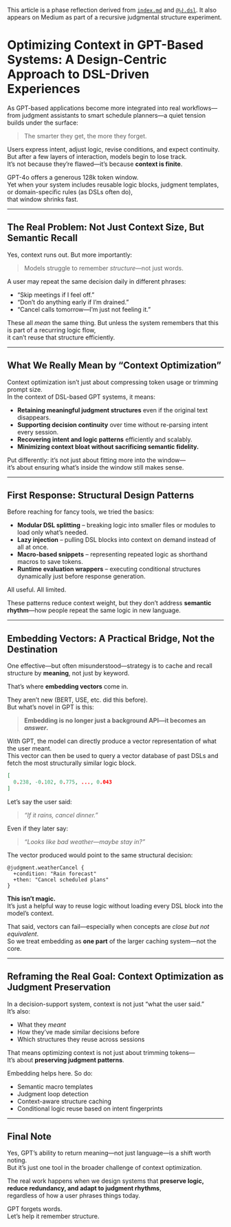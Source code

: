 <!-- Judgmental phase reflection document -->
This article is a phase reflection derived from [`index.md`](../index.md) and [`@나.dsl`](../dsl/나.dsl).
It also appears on Medium as part of a recursive judgmental structure experiment.



# Optimizing Context in GPT-Based Systems: A Design-Centric Approach to DSL-Driven Experiences

As GPT-based applications become more integrated into real workflows—from judgment assistants to smart schedule planners—a quiet tension builds under the surface:

> The smarter they get, the more they forget.

Users express intent, adjust logic, revise conditions, and expect continuity.  
But after a few layers of interaction, models begin to lose track.  
It’s not because they’re flawed—it’s because **context is finite**.

GPT-4o offers a generous 128k token window.  
Yet when your system includes reusable logic blocks, judgment templates, or domain-specific rules (as DSLs often do),  
that window shrinks fast.

---

## The Real Problem: Not Just Context Size, But Semantic Recall

Yes, context runs out. But more importantly:

> Models struggle to remember *structure*—not just words.

A user may repeat the same decision daily in different phrases:

- “Skip meetings if I feel off.”
- “Don’t do anything early if I’m drained.”
- “Cancel calls tomorrow—I’m just not feeling it.”

These all *mean* the same thing. But unless the system remembers that this is part of a recurring logic flow,  
it can’t reuse that structure efficiently.

---

## What We Really Mean by “Context Optimization”

Context optimization isn’t just about compressing token usage or trimming prompt size.  
In the context of DSL-based GPT systems, it means:

- **Retaining meaningful judgment structures** even if the original text disappears.
- **Supporting decision continuity** over time without re-parsing intent every session.
- **Recovering intent and logic patterns** efficiently and scalably.
- **Minimizing context bloat without sacrificing semantic fidelity.**

Put differently: it’s not just about fitting more into the window—  
it’s about ensuring what’s inside the window still makes sense.

---

## First Response: Structural Design Patterns

Before reaching for fancy tools, we tried the basics:

- **Modular DSL splitting** – breaking logic into smaller files or modules to load only what’s needed.  
- **Lazy injection** – pulling DSL blocks into context on demand instead of all at once.  
- **Macro-based snippets** – representing repeated logic as shorthand macros to save tokens.  
- **Runtime evaluation wrappers** – executing conditional structures dynamically just before response generation.

All useful. All limited.

These patterns reduce context weight, but they don’t address **semantic rhythm**—how people repeat the same logic in new language.

---

## Embedding Vectors: A Practical Bridge, Not the Destination

One effective—but often misunderstood—strategy is to cache and recall structure by **meaning**, not just by keyword.

That’s where **embedding vectors** come in.

They aren’t new (BERT, USE, etc. did this before).  
But what’s novel in GPT is this:

> **Embedding is no longer just a background API—it becomes an *answer*.**

With GPT, the model can directly produce a vector representation of what the user meant.  
This vector can then be used to query a vector database of past DSLs and fetch the most structurally similar logic block.

```json
[
  0.238, -0.102, 0.775, ..., 0.043
]
```

Let’s say the user said:

> *“If it rains, cancel dinner.”*

Even if they later say:

> *“Looks like bad weather—maybe stay in?”*

The vector produced would point to the same structural decision:

```dsl
@judgment.weatherCancel {
  +condition: "Rain forecast"
  +then: "Cancel scheduled plans"
}
```

**This isn’t magic.**  
It’s just a helpful way to reuse logic without loading every DSL block into the model’s context.

That said, vectors can fail—especially when concepts are *close but not equivalent*.  
So we treat embedding as **one part** of the larger caching system—not the core.

---

## Reframing the Real Goal: Context Optimization as Judgment Preservation

In a decision-support system, context is not just “what the user said.”  
It’s also:

- What they *meant*
- How they’ve made similar decisions before
- Which structures they reuse across sessions

That means optimizing context is not just about trimming tokens—  
It’s about **preserving judgment patterns**.

Embedding helps here. So do:

- Semantic macro templates  
- Judgment loop detection  
- Context-aware structure caching  
- Conditional logic reuse based on intent fingerprints

---

## Final Note

Yes, GPT’s ability to return meaning—not just language—is a shift worth noting.  
But it’s just one tool in the broader challenge of context optimization.

The real work happens when we design systems that **preserve logic, reduce redundancy, and adapt to judgment rhythms**,  
regardless of how a user phrases things today.

GPT forgets words.  
Let’s help it remember structure.
